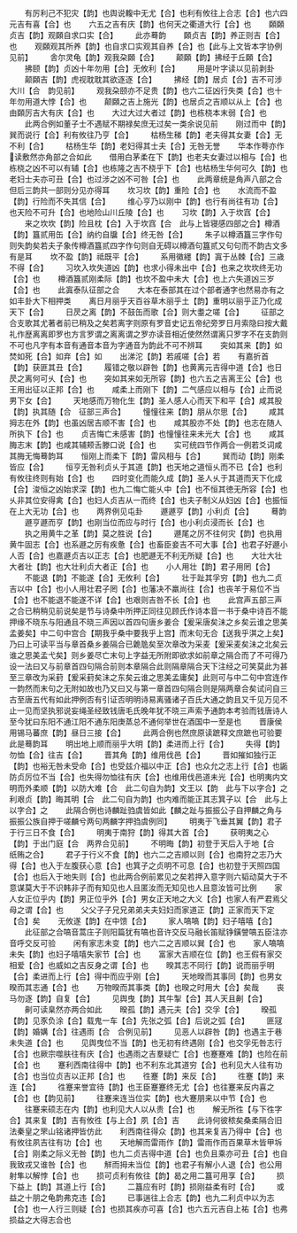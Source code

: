 <!-- { "loadSidebar": true } -->
　　有厉利己不犯灾【韵】也舆说輹中无尤【合】也利有攸往上合志【合】也六四元吉有喜【合】也
　　六五之吉有庆【韵】也何天之衢道大行【合】也
　　頥頥贞吉【韵】观頥自求口实【合】
　　此亦蓦韵
　　頥贞吉【韵】养正则吉【合】也
　　观頥观其所养【韵】也自求口实观其自养【合】也【此与上文皆本字协例见前】
　　舎尔灵龟【韵】观我朶頥【合】
　　颠頥【韵】拂经于丘頥【合】
　　拂颐【韵】贞凶十年勿用【合】无攸利【合】
　　用是叶字读以见前剥卦
　　颠頥吉【韵】虎视耽耽其欲逐逐【合】
　　拂经【韵】居贞【合】吉不可涉大川【合　韵见前】
　　观我朶颐亦不足贵【韵】也六二征凶行失类【合】也十年勿用道大悖【合】也
　　颠頥之吉上施光【韵】也居贞之吉顺以从上【合】也由頥厉吉大有庆【合】也
　　大过大过大者过【韵】也栋桡本末弱【合】也
　　此两合例如董子士不遇赋不期禄矣庶无过矣一类余说见前
　　刚过而中【韵】巽而说行【合】利有攸往乃亨【合】
　　枯杨生稊【韵】老夫得其女妻【合】无不利【合】
　　枯杨生华【韵】老妇得其士夫【合】无咎无誉
　　华本作荂亦作读敷然亦角部之合如此
　　借用白茅柔在下【韵】也老夫女妻过以相与【合】也栋桡之凶不可以有辅【合】也栋隆之吉不桡乎下【合】也枯杨生华何可久【韵】也老妇士夫亦可丑【合】也过涉之凶不可咎【合】也
　　此两章统是角声八部之合但后三韵共一部则分见亦得耳
　　坎习坎【韵】重险【合】也
　　水流而不盈【韵】行险而不失其信【合】
　　维心亨乃以刚中【韵】也行有尚往有功【合】也天险不可升【合】也地险山川丘陵【合】也
　　习坎【韵】入于坎窞【合】
　　来之坎坎【韵】险且枕【合】入于坎窞【合　此与上皆寝感四部之合】樽酒【韵】簋贰用缶【合】纳约自牖【合】终无咎【合】
　　朱子以樽酒簋三字作句则失韵矣若夫子象传樽酒簋贰四字作句则自无碍以樽酒句簋贰又句句而不韵古文多有是耳
　　坎不盈【韵】祗既平【合】
　　系用徽纆【韵】寘于丛棘【合】三歳不得【合】
　　习坎入坎失道凶【韵】也求小得未出中【合】也来之坎坎终无功【合】也
　　樽酒簋贰刚柔际【韵】也坎不盈中未大【合】也上六失道凶三岁【合】也
　　此寘泰队征部之合
　　大本在泰部其在过个部者通字也然易亦有之如丰卦大下相押类
　　离日月丽乎天百谷草木丽乎土【韵】重明以丽乎正乃化成天下【合】
　　日昃之离【韵】不鼓缶而歌【合】则大耋之嗟【合】
　　征部之合支歌其尤著者前已稍及之矣若离字则原有罗音史记五帝纪旁罗日月索隐曰按大戴礼作歴离离即罗也方言罗谓之离离谓之罗亦读音相近使然然谓离只罗字不在支韵则不可也凡字有本音有通音本音为字通音为韵此不可不辨耳
　　突如其来【韵】如焚如死【合】如弃【合】如
　　出涕沱【韵】若戚嗟【合】若
　　有嘉折首【韵】获匪其丑【合】
　　履错之敬以辟咎【韵】也黄离元吉得中道【合】也日昃之离何可乆【合】也
　　突如其来如无所容【韵】也六五之吉离王公【合】也王用出征以正邦【合】也
　　咸柔上而刚下【韵】二气感应以相与【合】止而说男下女【合】
　　天地感而万物化生【韵】圣人感人心而天下和平【合】咸其股【韵】执其随【合　征部三声合】
　　憧憧往来【韵】朋从尔思【合】
　　咸其拇志在外【韵】也虽凶居吉顺不害【合】也
　　咸其股亦不处【韵】也志在随人所执下【合】也
　　贞吉悔亡未感害【韵】也憧憧往来未光大【合】也
　　咸其脢志末【韵】也咸其辅颊舌滕口说【合】也
　　实可统四节作两合一例若爻词咸其脢无悔蓦韵耳
　　恒刚上而柔下【韵】雷风相与【合】
　　巽而动【韵】刚柔皆应【合】
　　恒亨无咎利贞乆于其道【韵】也天地之道恒乆而不已【合】也利有攸往终则有始【合】也
　　四时变化而能久成【韵】圣人乆于其道而天下化成【合】浚恒之凶始求深【韵】也九二悔亡能乆中【合】也不恒其徳无所容【合】也乆非其位安得禽【合】也妇人贞吉从一而终【合】也夫子制义从妇凶【合】也振恒在上大无功【合】也
　　两界例见屯卦
　　遯遯亨【韵】小利贞【合】
　　蓦韵
　　遯亨遯而亨【韵】也刚当位而应与时行【合】也小利贞浸而长【合】也
　　执之用黄牛之革【韵】莫之胜说【合】
　　遯尾之厉不往何灾【韵】也执用黄牛固志【合】也系遯之厉有疾惫【合】也畜臣妾吉不可大事【合】也君子好遯小人否【合】也嘉遯贞吉以正志【合】也肥遯无不利无所疑【合】也
　　大壮大壮大者壮【韵】也大壮利贞大者正【合】也
　　小人用壮【韵】君子用罔【合】
　　不能退【韵】不能遂【合】无攸利【合】
　　壮于趾其孚穷【韵】也九二贞吉以中【合】也小人用壮君子罔【合】也藩决不羸尚往【合】也丧羊于易位不当【合】也不能退不能遂不详【合】也艰则吉咎不长【合】也
　　此宫声五部三声之合已稍稍见前说矣是节与诗桑中所押正同往见顾氏作诗本音一书于桑中诗百不能押缘不晓东与阳通且不晓三声因以首四句唐乡姜合【爰采唐矣沬之乡矣云谁之思美孟姜矣】中二句中宫合【期我乎桑中要我乎上宫】而末句无合【送我乎淇之上矣】乃曰上可读平当与章首桑乡姜隔合已臲卼矣至次章改为采麦【爰采麦矣沬之北矣云谁之思美孟弋矣】则乡姜尽亡末句上字益无所附即欲求如前章之隔合而了不可得乃设一法曰又与前章首四句隔合前则本章隔合此则隔章隔合天下注经之可笑莫此为甚至三章改为采葑【爰采葑矣沬之东矣云谁之思美孟庸矣】此则可与中二句中宫连作一韵然而末句之无附如故也乃又曰又与第一章首四句隔合则是隔两章合矣试问自三古至唐五代有如此押例否有引证否明明诗易离骚诸子百氏大通之韵且又千见万见不止一见而坚执邪说妄绳圣经致钱唐毛氏晚年犹不晓三声索予通韵本考验而钱唐诗人至今犹曰东阳不通江阳不通东阳庚蒸总不通何举世在酒国中一至是也
　　晋康侯用锡马蕃庶【韵】昼日三接【合】
　　此两合例也然庶原读蹠释文庶蹠也可验要此是蓦韵耳
　　明出地上顺而丽乎大明【韵】柔进而上行【合】
　　失得【韵】勿恤【合】往吉【合】
　　晋其角【韵】维用伐邑【合】
　　晋如摧如独行正【韵】也裕无咎未受命【合】也受兹介福以中正【合】也众允之志上行【合】也鼫防贞厉位不当【合】也失得勿恤往有庆【合】也维用伐邑道未光【合】也明夷内文明而外柔顺【韵】以防大难【合　此二句自为韵】文王以【韵　此与下以字合】之利艰贞【韵】晦其明【合　此二句自为韵】也内难而能正其志箕子以【合　此与上以字合】之
　　此隔合例也诗麟趾驺虞皆如此【麟之趾与振振公子自押麟之角与振振公族自押于嗟麟兮两句两麟字押驺虞例同】
　　明夷于飞垂其翼【韵】君子于行三日不食【合】
　　明夷于南狩【韵】得其大首【合】
　　获明夷之心【韵】于出门庭【合　两界合见前】
　　不明晦【韵】初登于天后入于地【合　纸贿之合】
　　君子于行义不食【韵】也六二之吉顺以则【合】也南狩之志乃大得【合】也入于左腹获心意【合】也箕子之贞明不可息【合】也初登于天照四国【合】也后入于地失则【合】也此两合例前累见之矣若押入意字则六韬动莫大于不意谋莫大于不识韩非子而有知见也人且匿汝而无知见也人且意汝皆可比例
　　家人女正位乎内【韵】男正位乎外【合】男女正天地之大义【合】也家人有严君焉父母之谓【合】也
　　父父子子兄兄弟弟夫夫妇妇而家道正【韵】正家而天下定【合】矣
　　无攸遂【韵】在中馈【合】
　　家人嗃嗃【韵】妇子嘻嘻【合】
　　此征部之合嗃音蒿庄子则阳篇犹有嗃也音许交反马融长笛赋铮鐄謍嗃五臣注亦音呼交反可验
　　闲有家志未变【韵】也六二之吉顺以巽【合】也
　　家人嗃嗃未失【韵】也妇子嘻嘻失家节【合】也
　　富家大吉顺在位【韵】也王假有家交相爱【合】也威如之吉反身之谓【合】也
　　暌其志不同行【韵】说而丽乎明【合】柔进而上行【合】得中而应乎刚【合】
　　天地暌而其事同【韵】也男女暌而其志通【合】也
　　万物暌而其事类【韵】也暌之时用大【合】矣哉
　　丧马勿逐【韵】自复【合】
　　见舆曳【韵】其牛掣【合】其人天且劓【合】
　　劓可读臬然亦两合如此
　　暌孤【韵】遇元夫【合】交孚【合】
　　暌孤【韵】见豕负涂【合】载鬼一车【合】先张之弧【合】后说之弧【合】
　　匪冦【韵】婚媾【合】往遇雨【合　合例见前】
　　见恶人以辟咎【韵】也遇主于巷未失道【合】也
　　见舆曳位不当【韵】也无初有终遇刚【合】也交孚旡咎志行【合】也厥宗噬肤往有庆【合】也遇雨之吉羣疑亡【合】也蹇蹇难【韵】也险在前【合】也
　　蹇利西南往得中【韵】也不利东北其道穷【合】也利见大人往有功【合】也当位贞吉以正邦【合】也
　　徃蹇【韵】来反【合】
　　徃蹇【韵】来连【合】
　　徃蹇来誉宜待【韵】也王臣蹇蹇终无尤【合】也往蹇来反内喜之【合】也【韵见前】
　　往蹇来连当位实【韵】也大蹇朋来以中节【合】也
　　往蹇来硕志在内【韵】也利见大人以从贵【合】也
　　解无所徃【与下徃字合】其来复【韵】吉有攸徃【与上合】夙【合】吉
　　此诗何彼秾矣桑柔隔合旧法秦皇之罘山铭诸押皆仿此
　　利西南往得众【韵】也其来复吉乃得中【合】也有攸往夙吉往有功【合】也
　　天地解而雷雨作【韵】雷雨作而百果草木皆甲坼【合】刚柔之际义无咎【韵】也九二贞吉得中道【合】也负且乘亦可丑【合】也自我致戎又谁咎【合】也
　　觧而拇未当位【韵】也君子有解小人退【合】也公用射隼以解悖【合】也
　　损可贞利有攸往【韵】曷之用二簋可用享【合】
　　损下益上【韵】其道上行【合】
　　二簋应有时【韵】损刚益柔有时【合】
　　或益之十朋之龟韵弗克违【合】
　　已事遄往上合志【韵】也九二利贞中以为志【合】也一人行三则疑【合】也损其疾亦可喜【合】也六五元吉自上祐【合】也弗损益之大得志合也
